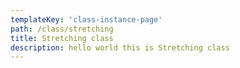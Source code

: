 ```yaml
---
templateKey: 'class-instance-page'
path: /class/stretching
title: Stretching class
description: hello world this is Stretching class
---
```


